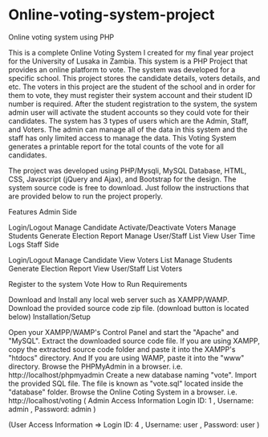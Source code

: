 # Online-voting-system-project

Online voting system using PHP

This is a complete Online Voting System I created for my final year project for the University of Lusaka in Zambia. This system is a PHP Project that provides an online platform to vote. The system was developed for a specific school. This project stores the candidate details, voters details, and etc. The voters in this project are the student of the school and in order for them to vote, they must register their system account and their student ID number is required. After the student registration to the system, the system admin user will activate the student accounts so they could vote for their candidates. The system has 3 types of users which are the Admin, Staff, and Voters. The admin can manage all of the data in this system and the staff has only limited access to manage the data. This Voting System generates a printable report for the total counts of the vote for all candidates.

The project was developed using PHP/Mysqli, MySQL Database, HTML, CSS, Javascript (jQuery and Ajax), and Bootstrap for the design. The system source code is free to download. Just follow the instructions that are provided below to run the project properly.

Features
Admin Side

Login/Logout
Manage Candidate
Activate/Deactivate Voters
Manage Students
Generate Election Report
Manage User/Staff List
View User Time Logs
Staff Side

Login/Logout
Manage Candidate
View Voters List
Manage Students
Generate Election Report
View User/Staff List
Voters

Register to the system
Vote
How to Run
Requirements

Download and Install any local web server such as XAMPP/WAMP.
Download the provided source code zip file. (download button is located below)
Installation/Setup

Open your XAMPP/WAMP's Control Panel and start the "Apache" and "MySQL".
Extract the downloaded source code file.
If you are using XAMPP, copy the extracted source code folder and paste it into the XAMPP's "htdocs" directory. And If you are using WAMP, paste it into the "www" directory.
Browse the PHPMyAdmin in a browser. i.e. http://localhost/phpmyadmin
Create a new database naming "vote".
Import the provided SQL file. The file is known as "vote.sql" located inside the "database" folder.
Browse the Online Coting System in a browser. i.e. http://localhost/voting
( Admin Access Information
Login ID: 1 ,
Username: admin ,
Password: admin  )

 (User Access Information =>
Login ID: 4   ,
Username: user  ,
Password: user  )

